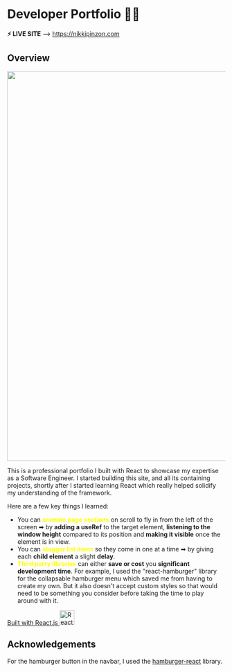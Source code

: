 # Developer Portfolio 👩‍💻

**⚡ LIVE SITE** --> <a href="https://nikkipinzon.com" target="_blank">https://nikkipinzon.com</a>

## Overview

<img src="https://firebasestorage.googleapis.com/v0/b/portfolio-cd2d0.appspot.com/o/portfolio%20screenshot.png?alt=media&token=0537889d-7f61-400f-a969-8c1fc0e799b7" width="900rem"/>

This is a professional portfolio I built with React to showcase my expertise as a Software Engineer. I started building this site, and all its containing projects, shortly after I started learning React which really helped solidify my understanding of the framework.

Here are a few key things I learned:

- You can <span style="color: yellow">**animate page sections**</span> on scroll to fly in from the left of the screen ➡ by **adding a useRef** to the target element, **listening to the window height** compared to its position and **making it visible** once the element is in view.
- You can <span style="color: yellow">**stagger list items**</span> so they come in one at a time ➡ by giving each **child element** a slight **delay**.
- <span style="color: yellow">**Third party libraries**</span> can either **save or cost** you **significant development time**. For example, I used the "react-hamburger" library for the collapsable hamburger menu which saved me from having to create my own. But it also doesn't accept custom styles so that would need to be something you consider before taking the time to play around with it.

<!-- TODO: Add a screenshot of the live project.
    1. Link to a 'live demo.'
    2. Describe your overall experience in a couple of sentences.
    3. List a few specific technical things that you learned or improved on.
    4. Share any other tips or guidance for others attempting this or something similar.
 -->

<a href="https://react.dev/" target="_blank">
Built with React.js
<img alt="React.js" width="34px" src="https://cdn.jsdelivr.net/gh/devicons/devicon/icons/react/react-original.svg" />
</a>


<!-- TODO: List any MAJOR libraries/frameworks (e.g. React, Tailwind) with links to their homepages. -->

## Acknowledgements

For the hamburger button in the navbar, I used the <a href="https://www.npmjs.com/package/hamburger-react" target="_blank">hamburger-react</a> library. 

<!-- TODO: List any blog posts, tutorials or plugins that you may have used to complete the project. Only list those that had a significant impact. Obviously, we all 'Google' stuff while working on our things, but maybe something in particular stood out as a 'major contributor' to your skill set for this project. -->
